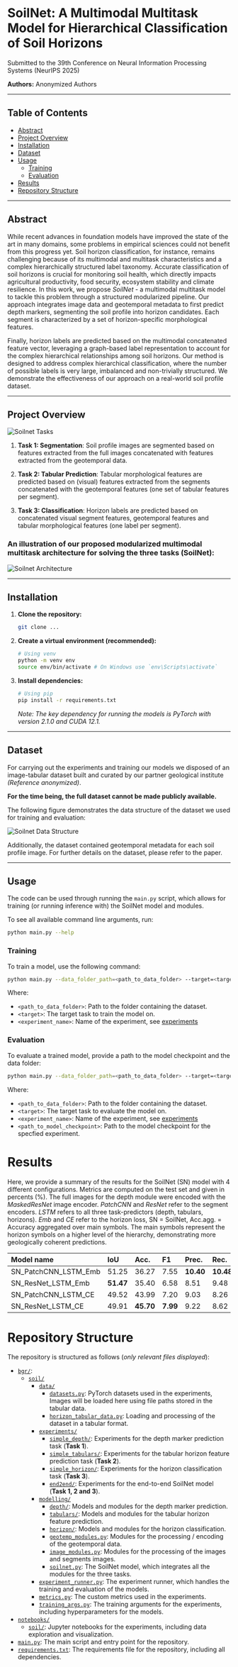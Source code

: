 # SoilNet: A Multimodal Multitask Model for Hierarchical Classification of Soil Horizons
Submitted to the 39th Conference on Neural Information Processing Systems (NeurIPS 2025)

**Authors:** Anonymized Authors

---

## Table of Contents

* [Abstract](#abstract)
* [Project Overview](#project-overview)
* [Installation](#installation)
* [Dataset](#dataset)
* [Usage](#usage)
    * [Training](#training)
    * [Evaluation](#evaluation)
* [Results](#results)
* [Repository Structure](#repository-structure)

---

## Abstract

While recent advances in foundation models have improved the state of the art in many domains, some problems in empirical sciences could not benefit from this progress yet. Soil horizon classification, for instance, remains challenging because of its multimodal and multitask characteristics and a complex hierarchically structured label taxonomy. Accurate classification of soil horizons is crucial for monitoring soil health, which directly impacts agricultural productivity, food security, ecosystem stability and climate resilience. In this work, we propose *SoilNet* - a multimodal multitask model to tackle this problem through a structured modularized pipeline. Our approach integrates image data and geotemporal metadata to first predict depth markers, segmenting the soil profile into horizon candidates. Each segment is characterized by a set of horizon-specific morphological features.

Finally, horizon labels are predicted based on the multimodal concatenated feature vector, leveraging a graph-based label representation to account for the complex hierarchical relationships among soil horizons. Our method is designed to address complex hierarchical classification, where the number of possible labels is very large, imbalanced and non-trivially structured. We demonstrate the effectiveness of our approach on a real-world soil profile dataset.

---

## Project Overview

![Soilnet Tasks](figures/Soilnet_Tasks.png)

1. **Task 1: Segmentation**: Soil profile images are segmented based on features extracted from the full images concatenated with features extracted from the geotemporal data.

2. **Task 2: Tabular Prediction**: Tabular morphological features are predicted based on (visual) features extracted from the segments concatenated with the geotemporal features (one set of tabular features per segment).

3. **Task 3: Classification**: Horizon labels are predicted based on concatenated visual segment features, geotemporal features and tabular morphological features (one label per segment).

### An illustration of our proposed modularized multimodal multitask architecture for solving the three tasks (SoilNet):
![Soilnet Architecture](figures/Soilnet_Architecture.png)

---

## Installation

1.  **Clone the repository:**
    ```bash
    git clone ...
    ```

2.  **Create a virtual environment (recommended):**
    ```bash
    # Using venv
    python -m venv env
    source env/bin/activate # On Windows use `env\Scripts\activate`
    ```

3.  **Install dependencies:**
    ```bash
    # Using pip
    pip install -r requirements.txt
    ```
    *Note: The key dependency for running the models is PyTorch with version 2.1.0 and CUDA 12.1.*

---

## Dataset

For carrying out the experiments and training our models we disposed of an image-tabular dataset built and curated by our partner geological institute *(Reference anonymized)*.

**For the time being, the full dataset cannot be made publicly available.**

The following figure demonstrates the data structure of the dataset we used for training and evaluation:

![Soilnet Data Structure](figures/Soilnet_Data_Structure.png)

Additionally, the dataset contained geotemporal metadata for each soil profile image. For further details on the dataset, please refer to the paper.

---

## Usage

The code can be used through running the `main.py` script, which allows for training (or running inference with) the SoilNet model and modules.

To see all available command line arguments, run:
```bash
python main.py --help
```

### Training
To train a model, use the following command:
```bash
python main.py --data_folder_path=<path_to_data_folder> --target=<target> --experiment_type=<experiment_name>
```
Where:
- `<path_to_data_folder>`: Path to the folder containing the dataset.
- `<target>`: The target task to train the model on.
- `<experiment_name>`: Name of the experiment, see [experiments](bgr/soil/experiments/)

### Evaluation
To evaluate a trained model, provide a path to the model checkpoint and the data folder:
```bash
python main.py --data_folder_path=<path_to_data_folder> --target=<target> --experiment_type=<experiment_name> --inference_model_file=<path_to_model_checkpoint>
```
Where:
- `<path_to_data_folder>`: Path to the folder containing the dataset.
- `<target>`: The target task to evaluate the model on.
- `<experiment_name>`: Name of the experiment, see [experiments](bgr/soil/experiments/)
- `<path_to_model_checkpoint>`: Path to the model checkpoint for the specfied experiment.

# Results

Here, we provide a summary of the results for the SoilNet (SN) model with 4 different configurations. Metrics are computed on the test set and given in percents (%).  The full images for the depth module were encoded with the *MaskedResNet* image encoder. *PatchCNN* and *ResNet* refer to the segment encoders. *LSTM* refers to all three task-predictors (depth, tabulars, horizons). *Emb* and *CE* refer to the horizon loss, SN = SoilNet, Acc.agg. = Accuracy aggregated over main symbols. The main symbols represent the horizon symbols on a higher level of the hierarchy, demonstrating more geologically coherent predictions.

| Model name              | IoU            | Acc.           | F1             | Prec.          | Rec.           | Acc.@5         | Prec.@5        | Rec.@5         | Acc.agg.       |
| :---------------------- | :------------- | :------------- | :------------- | :------------- | :------------- | :------------- | :------------- | :------------- | :------------- |
| SN_PatchCNN_LSTM_Emb    | 51.25          | 36.27          | 7.55           | **10.40** | **10.48** | 60.21          | 40.27          | 33.84          | **71.42** |
| SN_ResNet_LSTM_Emb      | **51.47** | 35.40          | 6.58           | 8.51           | 9.48           | 59.65          | 33.75          | 33.08          | 68.70          |
| SN_PatchCNN_LSTM_CE     | 49.52          | 43.99          | 7.20           | 9.03           | 8.26           | 72.02          | **50.33** | 30.33          | 68.61          |
| SN_ResNet_LSTM_CE       | 49.91          | **45.70** | **7.99** | 9.22           | 8.62           | **76.25** | 49.85          | **35.03** | 69.88          |

# Repository Structure
The repository is structured as follows (*only relevant files displayed*):

* [`bgr/`](./bgr/):
    * [`soil/`](./bgr/soil/)
        * [`data/`](./bgr/soil/data/)
            * [`datasets.py`](./bgr/soil/data/datasets.py): PyTorch datasets used in the experiments, Images will be loaded here using file paths stored in the tabular data.
            * [`horizon_tabular_data.py`](./bgr/soil/data/horizon_tabular_data.py): Loading and processing of the dataset in a tabular format.
        * [`experiments/`](./bgr/soil/experiments/)
            * [`simple_depth/`](./bgr/soil/experiments/simple_depth/): Experiments for the depth marker prediction task (**Task 1**).
            * [`simple_tabulars/`](./bgr/soil/experiments/simple_tabulars/): Experiments for the tabular horizon feature prediction task (**Task 2**).
            * [`simple_horizon/`](./bgr/soil/experiments/simple_horizon/): Experiments for the horizon classification task (**Task 3**).
            * [`end2end/`](./bgr/soil/experiments/end2end/): Experiments for the end-to-end SoilNet model (**Task 1, 2 and 3**).
        * [`modelling/`](./bgr/soil/modelling/)
            * [`depth/`](./bgr/soil/modelling/depth/): Models and modules for the depth marker prediction.
            * [`tabulars/`](./bgr/soil/modelling/tabulars/): Models and modules for the tabular horizon feature prediction.
            * [`horizon/`](./bgr/soil/modelling/horizon/): Models and modules for the horizon classification.
            * [`geotemp_modules.py`](./bgr/soil/modelling/geotemp_modules.py): Modules for the processing / encoding of the geotemporal data.
            * [`image_modules.py`](./bgr/soil/modelling/image_modules.py): Modules for the processing of the images and segments images.
            * [`soilnet.py`](./bgr/soil/modelling/soilnet.py): The SoilNet model, which integrates all the modules for the three tasks.
        * [`experiment_runner.py`](./bgr/soil/experiment_runner.py): The experiment runner, which handles the training and evaluation of the models.
        * [`metrics.py`](./bgr/soil/metrics.py): The custom metrics used in the experiments.
        * [`training_args.py`](./bgr/soil/training_args.py): The training arguments for the experiments, including hyperparameters for the models.
* [`notebooks/`](./notebooks/)
    * [`soil/`](./notebooks/soil/): Jupyter notebooks for the experiments, including data exploration and visualization.
* [`main.py`](./main.py): The main script and entry point for the repository.
* [`requirements.txt`](./requirements.txt): The requirements file for the repository, including all dependencies.


